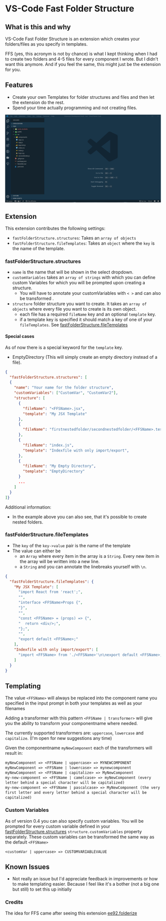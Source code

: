 # VS-Code Fast Folder Structure

## What is this and why

VS-Code Fast Folder Structure is an extension which creates your folders/files as you specify in templates.

FFS (yes, this acronym is not by chance) is what I kept thinking when I had to create two folders and 4-5 files for every component I wrote. But I didn't want this anymore. And if you feel the same, this might just be the extension for you.

## Features

- Create your own Templates for folder structures and files and then let the extension do the rest.
- Spend your time actually programming and not creating files.

![demo](images/demo.gif)

## Extension

This extension contributes the following settings:

- `fastFolderStructure.structures`: Takes an `array of objects`
- `fastFolderStructure.fileTemplates`: Takes an `object` where the `key` is the name of the template.

### fastFolderStructure.structures

- `name` is the name that will be shown in the select dropdown.
- `customVariables` takes an `array of strings` with which you can define custom Variables for which you will be prompted upon creating a structure.
  - You will have to annotate your customVariables with `< >` and can also be transformed .
- `structure` folder structure you want to create. It takes an `array of objects` where every file you want to create is its own object.
  - each file has a required `fileName` key and an optional `template` key.
  - if a template key is specified it should match a key of one of your `fileTemplates`. See [fastFolderStructure.fileTemplates](#fastFolderStructure.fileTemplates)

#### Special cases

As of now there is a special keyword for the `template` key.

- EmptyDirectory (This will simply create an empty directory instead of a file).

```json
{
  "fastFolderStructure.structures": [
  {
    "name": "Your name for the folder structure",
    "customVariables": ["CustomVar", "CustomVar2"],
    "structure": [
      {
        "fileName": "<FFSName>.jsx",
        "template": "My JSX Template"
      },
      {
        "fileName": "firstnestedfolder/secondnestedfolder/<FFSName>.test.js",
      },
      {
        "fileName": "index.js",
        "template": "Indexfile with only import/export",
      },
      {
        "fileName": "My Empty Directory",
        "template": "EmptyDirectory"
      }
      ...
    ]
  }
]}
```

Additional information:

- In the example above you can also see, that it's possible to create nested folders.

### fastFolderStructure.fileTemplates

- The `key` of the `key->value` pair is the name of the template
- The value can either be
  - an `Array` where every item in the array is a `String`. Every new item in the array will be written into a new line.
  - a `String` and you can annotate the linebreaks yourself with `\n`.

```json
{
  "fastFolderStructure.fileTemplates": {
    "My JSX Template": [
      "import React from 'react';",
      "",
      "interface <FFSName>Props {",
      "}",
      "",
      "const <FFSName> = (props) => {",
      "  return <div/>;",
      "};",
      "",
      "export default <FFSName>;"
    ],
    "Indexfile with only import/export": [
      "import <FFSName> from './<FFSName>'\n\nexport default <FFSName>;"
    ]
  }
}
```

## Templating

The value `<FFSName>` will always be replaced into the component name you specified in the input prompt in both your templates as well as your filenames

Adding a transformer with this pattern `<FFSName | transformer>` will give you the ability to transform your componentname where needed.

The currently supported transformers are: `uppercase`, `lowercase` and `capitalize`. (I'm open for new suggestions any time)

Given the componentname `myNewComponent` each of the transformers will result in:

```
myNewComponent => <FFSName | uppercase> => MYNEWCOMPONENT
myNewComponent => <FFSName | lowercase> => mynewcomponent
myNewComponent => <FFSName | capitalize> => MyNewComponent
my-new-component => <FFSName | camelcase> => myNewComponent (every letter behind a special character will be capitalized)
my-new-component => <FFSName | pascalcase> => MyNewComponent (the very first letter and every letter behind a special character will be capitalized)
```

### Custom Variables

As of version 0.4 you can also specify custom variables. You will be prompted for every custom variable defined in your [fastFolderStructure.structures](#fastFolderStructure.structures) `structure.customVariables` property separately. These custom variables can be transformed the same way as the default `<FFSName>`

```
<customVar | uppercase> => CUSTOMVARIABLEVALUE
```

## Known Issues

- Not really an issue but I'd appreciate feedback in improvements or how to make templating easier. Because I feel like it's a bother (not a big one but still) to set this up initially

### Credits

The idea for FFS came after seeing this extension [ee92.folderize](https://marketplace.visualstudio.com/items?itemName=ee92.folderize)
